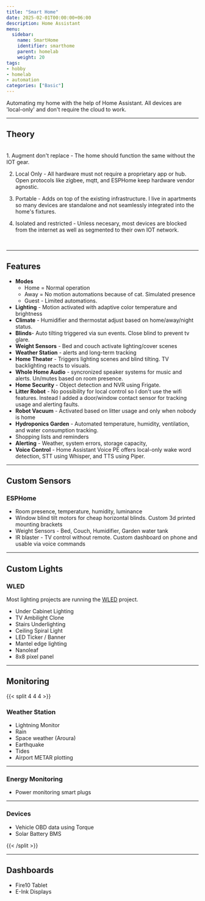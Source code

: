 ```yaml
---
title: "Smart Home"
date: 2025-02-01T00:00:00+06:00
description: Home Assistant
menu:
  sidebar:
    name: SmartHome
    identifier: smarthome
    parent: homelab
    weight: 20
tags: 
- hobby
- homelab
- automation
categories: ["Basic"]
---
```


Automating my home with the help of Home Assistant. All devices are 'local-only' and don't require the cloud to work.

---

## Theory

<br>
1. Augment don't replace - The home should function the same without the IOT gear.

2. Local Only - All hardware must not require a proprietary app or hub. Open protocols like zigbee, mqtt, and ESPHome keep hardware vendor agnostic.

3. Portable - Adds on top of the existing infrastructure. I live in apartments so many devices are standalone and not seamlessly integrated into the home's fixtures. 

4. Isolated and restricted - Unless necesary, most devices are blocked from the internet as well as segmented to their own IOT network.

<br>

---

## Features

- **Modes** 
  * Home = Normal operation 
  * Away = No motion automations because of cat. Simulated presence 
  * Guest - Limited automations.
- **Lighting** - Motion activated with adaptive color temperature and brightness
- **Climate** - Humidifier and thermostat adjust based on home/away/night status. 
- **Blinds**- Auto tilting triggered via sun events. Close blind to prevent tv glare.
- **Weight Sensors** - Bed and couch activate lighting/cover scenes
- **Weather Station** - alerts and long-term tracking
- **Home Theater** - Triggers lighting scenes and blind tilting. TV backlighting reacts to visuals.
- **Whole Home Audio** - syncronized speaker systems for music and alerts. Un/mutes based on room presence.
- **Home Security** - Object detection and NVR using Frigate. 
- **Litter Robot** - No possibility for local control so I don't use the wifi features. Instead I added a door/window contact sensor for tracking usage and alerting faults. 
- **Robot Vacuum** - Activated based on litter usage and only when nobody is home
- **Hydroponics Garden** - Automated temperature, humidity, ventilation, and water consumption tracking.
- Shopping lists and reminders 
- **Alerting** - Weather, system errors, storage capacity,
- **Voice Control** - Home Assistant Voice PE offers local-only wake word detection, STT using Whisper, and TTS using Piper.



---

## Custom Sensors


### ESPHome
- Room presence, temperature, humidity, luminance
- Window blind tilt motors for cheap horizontal blinds. Custom 3d printed mounting brackets
- Weight Sensors - Bed, Couch, Humidifier, Garden water tank
- IR blaster - TV control without remote. Custom dashboard on phone and usable via voice commands

---

## Custom Lights

### WLED

Most lighting projects are running the [WLED](https://kno.wled.ge/) project.

* Under Cabinet Lighting
* TV Ambilight Clone
* Stairs Underlighting
* Ceiling Spiral Light
* LED Ticker / Banner
* Mantel edge lighting
* Nanoleaf
* 8x8 pixel panel

---

## Monitoring

{{< split 4 4 4 >}}

### Weather Station

* Lightning Monitor
* Rain
* Space weather (Aroura)
* Earthquake
* Tides
* Airport METAR plotting

---

### Energy Monitoring
* Power monitoring smart plugs

---

### Devices
* Vehicle OBD data using Torque
* Solar Battery BMS


{{< /split >}}


---

## Dashboards

* Fire10 Tablet
* E-Ink Displays